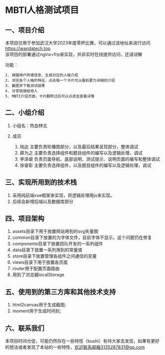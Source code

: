 # MBTI人格测试项目

## 一、项目介绍

本项目仅用于参加武汉大学2023年度零杯比赛，可以通过该地址来进行访问
<a href>https://wandatech.top
<br/>
该项目的部署通过nginx+frp来实现，并非实时在线提供访问，还请谅解

功能：

    1. 根据用户所填信息，生成对应的人格介绍
    2. 浏览各个人格的特征，点击每一个卡片可以看到更为详细的介绍
    3. 截图并下载测试结果
    4. 分享链接给他人
    5. MBTI介绍页面，卡片翻转过后可以点进去查看详情

## 二、小组介绍
1. 小组名：热血林北
2. 成员

    1. 陆达
       主要负责轮播图部分，以及最后结果呈现部分，整体调试
    2. 薛为之
       主要负责选择组件和题目组件的编写以及逻辑处理，调试
    3. 李泽粲
       负责页面导航、底部说明、测试提示、说明页面的编写和整体调试
    4. 徐睿彰
       主要负责选择组件，以及题目组件的编写以及逻辑处理，调试

## 三、实现所用到的技术栈

1. 采用纯前端vue框架来实现，将逻辑处理用js来实现。
2. 后续会新增后端以及数据库部分

## 四、项目架构

1. assets目录下用于放置网站用到的svg矢量图
2. common目录下放置的为字体文件，目前字体不显示，这个问题仍在修复
3. components目录下放置团队开发的一系列组件
4. data目录下放置一系列用到的常量值
5. store目录下放置管理各组件之间通信的变量
6. views目录下用于放置各页面
7. router用于配置页面路由
8. 用到了浏览器localStorage

## 五、使用到的第三方库和其他技术支持

1. html2canvas用于生成截图;
2. moment用于生成时间刻;

## 六、联系我们

本项目时间仓促，可能仍然存在一些特性（bushi）有待大家去发现，如果有更好的想法或者发现了本站的一些特性，欢迎联系邮箱3135287831@qq.com
<br/>

